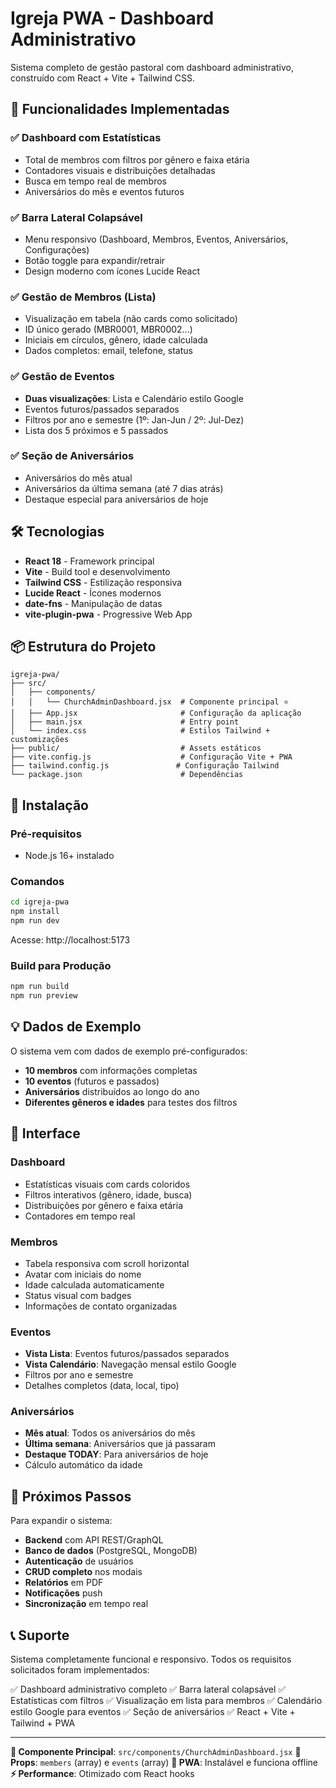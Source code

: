 # Igreja PWA - Dashboard Administrativo

Sistema completo de gestão pastoral com dashboard administrativo, construído com React + Vite + Tailwind CSS.

## 🚀 Funcionalidades Implementadas

### ✅ **Dashboard com Estatísticas**
- Total de membros com filtros por gênero e faixa etária
- Contadores visuais e distribuições detalhadas
- Busca em tempo real de membros
- Aniversários do mês e eventos futuros

### ✅ **Barra Lateral Colapsável**
- Menu responsivo (Dashboard, Membros, Eventos, Aniversários, Configurações)
- Botão toggle para expandir/retrair
- Design moderno com ícones Lucide React

### ✅ **Gestão de Membros (Lista)**
- Visualização em tabela (não cards como solicitado)
- ID único gerado (MBR0001, MBR0002...)
- Iniciais em círculos, gênero, idade calculada
- Dados completos: email, telefone, status

### ✅ **Gestão de Eventos**
- **Duas visualizações**: Lista e Calendário estilo Google
- Eventos futuros/passados separados
- Filtros por ano e semestre (1º: Jan-Jun / 2º: Jul-Dez)
- Lista dos 5 próximos e 5 passados

### ✅ **Seção de Aniversários**
- Aniversários do mês atual
- Aniversários da última semana (até 7 dias atrás)
- Destaque especial para aniversários de hoje

## 🛠️ Tecnologias

- **React 18** - Framework principal
- **Vite** - Build tool e desenvolvimento
- **Tailwind CSS** - Estilização responsiva
- **Lucide React** - Ícones modernos
- **date-fns** - Manipulação de datas
- **vite-plugin-pwa** - Progressive Web App

## 📦 Estrutura do Projeto

```
igreja-pwa/
├── src/
│   ├── components/
│   │   └── ChurchAdminDashboard.jsx  # Componente principal ⭐
│   ├── App.jsx                       # Configuração da aplicação
│   ├── main.jsx                      # Entry point
│   └── index.css                     # Estilos Tailwind + customizações
├── public/                           # Assets estáticos
├── vite.config.js                    # Configuração Vite + PWA
├── tailwind.config.js               # Configuração Tailwind
└── package.json                      # Dependências
```

## 📱 Instalação

### Pré-requisitos
- Node.js 16+ instalado

### Comandos
```bash
cd igreja-pwa
npm install
npm run dev
```

Acesse: http://localhost:5173

### Build para Produção
```bash
npm run build
npm run preview
```

## 💡 Dados de Exemplo

O sistema vem com dados de exemplo pré-configurados:
- **10 membros** com informações completas
- **10 eventos** (futuros e passados)
- **Aniversários** distribuídos ao longo do ano
- **Diferentes gêneros e idades** para testes dos filtros

## 🎨 Interface

### Dashboard
- Estatísticas visuais com cards coloridos
- Filtros interativos (gênero, idade, busca)
- Distribuições por gênero e faixa etária
- Contadores em tempo real

### Membros
- Tabela responsiva com scroll horizontal
- Avatar com iniciais do nome
- Idade calculada automaticamente
- Status visual com badges
- Informações de contato organizadas

### Eventos
- **Vista Lista**: Eventos futuros/passados separados
- **Vista Calendário**: Navegação mensal estilo Google
- Filtros por ano e semestre
- Detalhes completos (data, local, tipo)

### Aniversários
- **Mês atual**: Todos os aniversários do mês
- **Última semana**: Aniversários que já passaram
- **Destaque TODAY**: Para aniversários de hoje
- Cálculo automático da idade

## 🔄 Próximos Passos

Para expandir o sistema:
- **Backend** com API REST/GraphQL
- **Banco de dados** (PostgreSQL, MongoDB)
- **Autenticação** de usuários
- **CRUD completo** nos modais
- **Relatórios** em PDF
- **Notificações** push
- **Sincronização** em tempo real

## 📞 Suporte

Sistema completamente funcional e responsivo. Todos os requisitos solicitados foram implementados:

✅ Dashboard administrativo completo
✅ Barra lateral colapsável
✅ Estatísticas com filtros
✅ Visualização em lista para membros
✅ Calendário estilo Google para eventos
✅ Seção de aniversários
✅ React + Vite + Tailwind + PWA

---

**🎯 Componente Principal**: `src/components/ChurchAdminDashboard.jsx`
**🔧 Props**: `members` (array) e `events` (array)
**📱 PWA**: Instalável e funciona offline
**⚡ Performance**: Otimizado com React hooks
